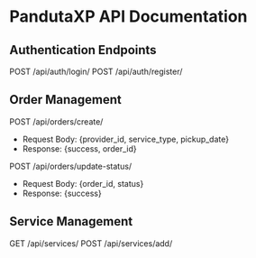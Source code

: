 # PandutaXP API Documentation

## Authentication Endpoints
POST /api/auth/login/
POST /api/auth/register/

## Order Management
POST /api/orders/create/
- Request Body: {provider_id, service_type, pickup_date}
- Response: {success, order_id}

POST /api/orders/update-status/
- Request Body: {order_id, status}
- Response: {success}

## Service Management
GET /api/services/
POST /api/services/add/
